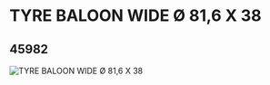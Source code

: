 # TYRE BALOON WIDE Ø 81,6 X 38
## 45982
![TYRE BALOON WIDE Ø 81,6 X 38](https://lc-www-live-s.legocdn.com/media/bricks/5/2/4198613.jpg)